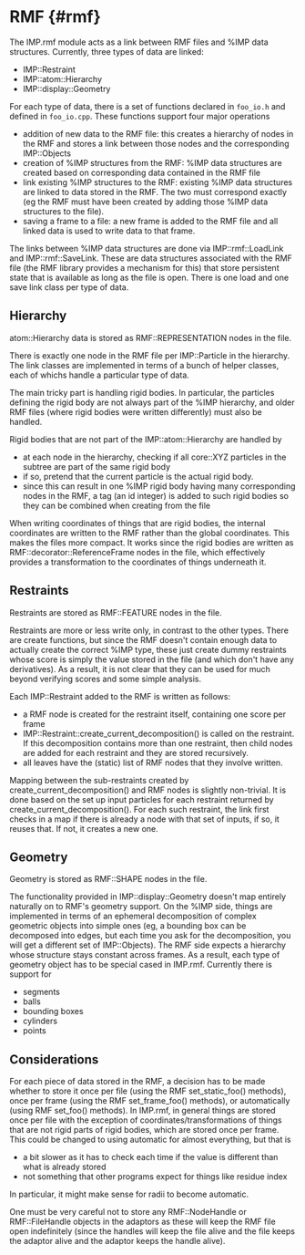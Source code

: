 RMF {#rmf}
===

The IMP.rmf module acts as a link between RMF files and %IMP data structures.
Currently, three types of data are linked:

- IMP::Restraint
- IMP::atom::Hierarchy
- IMP::display::Geometry

For each type of data, there is a set of functions declared in `foo_io.h`
and defined in `foo_io.cpp`. These functions support four major operations

- addition of new data to the RMF file: this creates a hierarchy of nodes
  in the RMF and stores a link between those nodes and the corresponding
  IMP::Objects
- creation of %IMP structures from the RMF: %IMP data structures are created
  based on corresponding data contained in the RMF file
- link existing %IMP structures to the RMF: existing %IMP data structures
  are linked to data stored in the RMF. The two must correspond exactly
  (eg the RMF must have been created by adding those %IMP data structures
  to the file).
- saving a frame to a file: a new frame is added to the RMF file and all
  linked data is used to write data to that frame.

The links between %IMP data structures are done via IMP::rmf::LoadLink and
IMP::rmf::SaveLink. These are data structures associated with the RMF file
(the RMF library provides a mechanism for this) that store persistent state
that is available as long as the file is open. There is one load and one
save link class per type of data.

## Hierarchy ##
atom::Hierarchy data is stored as RMF::REPRESENTATION nodes in the file.

There is exactly one node in the RMF file per IMP::Particle in the hierarchy.
The link classes are implemented in terms of a bunch of helper classes,
each of whichs handle a particular type of data.

The main tricky part is handling rigid bodies. In particular, the particles
defining the rigid body are not always part of the %IMP hierarchy, and
older RMF files (where rigid bodies were written differently) must also be
handled.

Rigid bodies that are not part of the IMP::atom::Hierarchy are handled by

- at each node in the hierarchy, checking if all core::XYZ particles in the
  subtree are part of the same rigid body
- if so, pretend that the current particle is the actual rigid body.
- since this can result in one %IMP rigid body having many corresponding
  nodes in the RMF, a tag (an id integer) is added to such rigid bodies
  so they can be combined when creating from the file

When writing coordinates of things that are rigid bodies, the internal
coordinates are written to the RMF rather than the global coordinates. This
makes the files more compact. It works since the rigid bodies are written as
RMF::decorator::ReferenceFrame nodes in the file, which effectively provides
a transformation to the coordinates of things underneath it.

## Restraints ##
Restraints are stored as RMF::FEATURE nodes in the file.

Restraints are more or less write only, in contrast to the other types. There
are create functions, but since the RMF doesn't contain enough data to
actually create the correct %IMP type, these just create dummy restraints
whose score is simply the value stored in the file (and which don't have any
derivatives). As a result, it is not clear that they can be used for much
beyond verifying scores and some simple analysis.

Each IMP::Restraint added to the RMF is written as follows:

- a RMF node is created for the restraint itself, containing one score per frame
- IMP::Restraint::create_current_decomposition() is called on the restraint.
  If this decomposition contains more than one restraint, then child nodes
  are added for each restraint and they are stored recursively.
- all leaves have the (static) list of RMF nodes that they involve written.

Mapping between the sub-restraints created by create_current_decomposition()
and RMF nodes is slightly non-trivial. It is done based on the set up input
particles for each restraint returned by create_current_decomposition().
For each such restraint, the link first checks in a map if there is already
a node with that set of inputs, if so, it reuses that. If not, it creates
a new one.

## Geometry ##
Geometry is stored as RMF::SHAPE nodes in the file.

The functionality provided in IMP::display::Geometry doesn't map entirely
naturally on to RMF's geometry support. On the %IMP side, things are
implemented in terms of an ephemeral decomposition of complex geometric
objects into simple ones (eg, a bounding box can be decomposed into edges,
but each time you ask for the decomposition, you will get a different set
of IMP::Objects). The RMF side expects a hierarchy whose structure stays
constant across frames. As a result, each type of geometry object has to
be special cased in IMP.rmf. Currently there is support for

- segments
- balls
- bounding boxes
- cylinders
- points

## Considerations ##
For each piece of data stored in the RMF, a decision has to be made whether
to store it once per file (using the RMF set_static_foo() methods), once
per frame (using the RMF set_frame_foo() methods), or automatically
(using RMF set_foo() methods). In IMP.rmf, in general things are stored
once per file with the exception of coordinates/transformations of things
that are not rigid parts of rigid bodies, which are stored once per frame.
This could be changed to using automatic for almost everything, but that is

- a bit slower as it has to check each time if the value is different
  than what is already stored
- not something that other programs expect for things like residue index

In particular, it might make sense for radii to become automatic.

One must be very careful not to store any RMF::NodeHandle or RMF::FileHandle
objects in the adaptors as these will keep the RMF file open indefinitely
(since the handles will keep the file alive and the file keeps the adaptor
alive and the adaptor keeps the handle alive).
